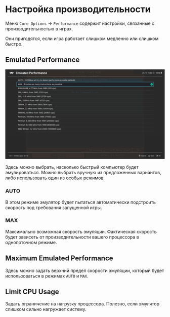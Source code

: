 # Настройка производительности

Меню `Core Options` → `Performance` содержит настройки, связанные с производительностью в играх.

Они пригодятся, если игра работает слишком медленно или слишком быстро.

## Emulated Performance

![Меню выбора скорости эмуляции](../../assets/dosbox-pure/emulated-performance.png)

Здесь можно выбрать, насколько быстрый компьютер будет эмулироваться. Можно выбрать вручную из предложенных вариантов, либо использовать один из особых режимов.

### AUTO

В этом режиме эмулятор будет пытаться автоматически подстроить скорость под требования запущенной игры.

### MAX

Максимально возможная скорость эмуляции. Фактическая скорость будет зависеть от производительности вашего процессора в однопоточном режиме.

## Maximum Emulated Performance

Здесь можно задать верхний предел скорости эмуляции, который будет использоваться в режимах `AUTO` и `MAX`.

## Limit CPU Usage

Задать ограничение на нагрузку процессора. Полезно, если эмулятор слишком сильно нагружает систему.
